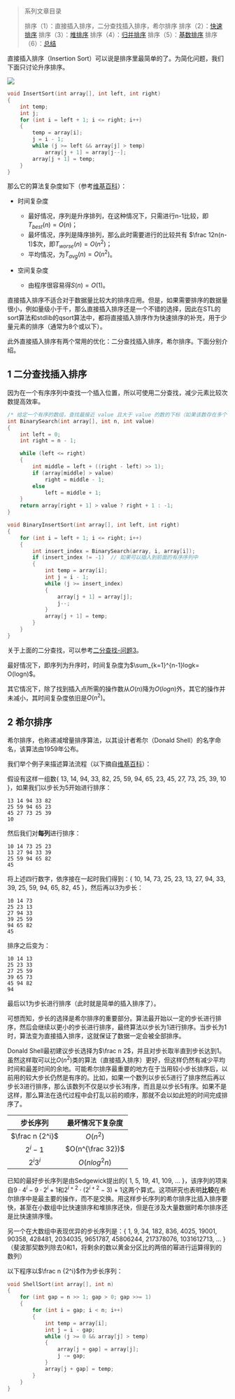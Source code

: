 > 系列文章目录
>
> 排序（1）：直接插入排序，二分查找插入排序，希尔排序
> 排序（2）：[快速排序](https://61mon.com/index.php/archives/201/)
> 排序（3）：[堆排序](https://61mon.com/index.php/archives/202/)
> 排序（4）：[归并排序](https://61mon.com/index.php/archives/203/)
> 排序（5）：[基数排序](https://61mon.com/index.php/archives/204/)
> 排序（6）：[总结](https://61mon.com/index.php/archives/205/)

直接插入排序（Insertion Sort）可以说是排序里最简单的了。为简化问题，我们下面只讨论升序排序。

![](https://61mon.com/images/illustrations/Sort/1.gif)


<!--more-->


```c++
void InsertSort(int array[], int left, int right)
{
	int temp;
	int j;
	for (int i = left + 1; i <= right; i++)
	{
		temp = array[i];
		j = i - 1;
		while (j >= left && array[j] > temp)
			array[j + 1] = array[j--];
		array[j + 1] = temp;
	}
}
```
那么它的算法复杂度如下（参考[维基百科](https://zh.wikipedia.org/wiki/%E6%8F%92%E5%85%A5%E6%8E%92%E5%BA%8F#.E7.AE.97.E6.B3.95.E5.A4.8D.E6.9D.82.E5.BA.A6)）：

* 时间复杂度

  * 最好情况，序列是升序排列，在这种情况下，只需进行n-1比较，即$T_{best}(n)=O(n)$；
  * 最坏情况，序列是降序排列，那么此时需要进行的比较共有 $\frac 12n(n-1)$次，即$T_{worse}(n)=O(n^2)$；
  * 平均情况，为$T_{avg}(n)=O(n^2)$。

* 空间复杂度

  * 由程序很容易得$S(n)=O(1)$。

直接插入排序不适合对于数据量比较大的排序应用。但是，如果需要排序的数据量很小，例如量级小于千，那么直接插入排序还是一个不错的选择，因此在STL的sort算法和stdlib的qsort算法中，都将直接插入排序作为快速排序的补充，用于少量元素的排序（通常为8个或以下）。

此外直接插入排序有两个常用的优化：二分查找插入排序，希尔排序。下面分别介绍。

## 1 二分查找插入排序 

因为在一个有序序列中查找一个插入位置，所以可使用二分查找，减少元素比较次数提高效率。

```c++
/* 给定一个有序的数组，查找最接近 value 且大于 value 的数的下标（如果该数存在多个，返回第一个下标），不存在返回 -1 */
int BinarySearch(int array[], int n, int value)
{
	int left = 0;
	int right = n - 1;

	while (left <= right)
	{
		int middle = left + ((right - left) >> 1);
		if (array[middle] > value)
			right = middle - 1;
		else
			left = middle + 1;
	}
	return array[right + 1] > value ? right + 1 : -1;
}

void BinaryInsertSort(int array[], int left, int right)
{
	for (int i = left + 1; i <= right; i++)
	{
		int insert_index = BinarySearch(array, i, array[i]);
		if (insert_index != -1)  // 如果可以插入到前面的有序序列中
		{
			int temp = array[i];
			int j = i - 1;
			while (j >= insert_index)
			{
				array[j + 1] = array[j];
				j--;
			}
			array[j + 1] = temp;
		}
	}
}
```

关于上面的二分查找，可以参考[二分查找-问题3](https://61mon.com/index.php/archives/187/#menu_index_3)。

最好情况下，即序列为升序时，时间复杂度为$\sum_{k=1}^{n-1}logk= O(logn)$。

其它情况下，除了找到插入点所需的操作数从$O(n)$降为$O(logn)$外，其它的操作并未减小，其时间复杂度依旧是$O(n^2)$。

## 2 希尔排序 

希尔排序，也称递减增量排序算法，以其设计者希尔（Donald Shell）的名字命名，该算法由1959年公布。

我们举个例子来描述算法流程（以下摘自[维基百科](https://zh.wikipedia.org/wiki/%E5%B8%8C%E5%B0%94%E6%8E%92%E5%BA%8F)）：

假设有这样一组数{ 13, 14, 94, 33, 82, 25, 59, 94, 65, 23, 45, 27, 73, 25, 39, 10 }，如果我们以步长为5开始进行排序：

```
13 14 94 33 82
25 59 94 65 23
45 27 73 25 39
10
```

然后我们对**每列**进行排序：

```
10 14 73 25 23
13 27 94 33 39
25 59 94 65 82
45

```

将上述四行数字，依序接在一起时我们得到：{ 10, 14, 73, 25, 23, 13, 27, 94, 33, 39, 25, 59, 94, 65, 82, 45 }，然后再以3为步长：

```
10 14 73
25 23 13
27 94 33
39 25 59
94 65 82
45
```

排序之后变为：

```
10 14 13
25 23 33
27 25 59
39 65 73
45 94 82
94
```

最后以1为步长进行排序（此时就是简单的插入排序了）。

可想而知，步长的选择是希尔排序的重要部分。算法最开始以一定的步长进行排序，然后会继续以更小的步长进行排序，最终算法以步长为1进行排序。当步长为1时，算法变为直接插入排序，这就保证了数据一定会被全部排序。

Donald Shell最初建议步长选择为$\frac n 2$，并且对步长取半直到步长达到1。虽然这样取可以比$O(n^2)$类的算法（直接插入排序）更好，但这样仍然有减少平均时间和最差时间的余地。可能希尔排序最重要的地方在于当用较小步长排序后，以前用的较大步长仍然是有序的。比如，如果一个数列以步长5进行了排序然后再以步长3进行排序，那么该数列不仅是以步长3有序，而且是以步长5有序。如果不是这样，那么算法在迭代过程中会打乱以前的顺序，那就不会以如此短的时间完成排序了。

|      步长序列       |     最坏情况下复杂度      |
| :-------------: | :---------------: |
| $\frac n {2^i}$ |     $O(n^2)$      |
|     $2^i-1$     | $O(n^{\frac 32})$ |
|    $2^i3^i$     |   $O(nlog^2n)$    |


已知的最好步长序列是由Sedgewick提出的{ 1, 5, 19, 41, 109, ... }，该序列的项来自$9⋅4^i-9⋅2^i+1$和$2^{i+2}⋅(2^{i+2}-3)+1$这两个算式。这项研究也表明**比较**在希尔排序中是最主要的操作，而不是交换。用这样步长序列的希尔排序比插入排序要快，甚至在小数组中比快速排序和堆排序还快，但是在涉及大量数据时希尔排序还是比快速排序慢。

另一个在大数组中表现优异的步长序列是：{ 1, 9, 34, 182, 836, 4025, 19001, 90358, 428481, 2034035, 9651787, 45806244, 217378076, 1031612713, … }（斐波那契数列除去0和1，将剩余的数以黄金分区比的两倍的幂进行运算得到的数列）

以下程序以$\frac n {2^i}$作为步长序列：

```c++
void ShellSort(int array[], int n)
{
	for (int gap = n >> 1; gap > 0; gap >>= 1)
	{
		for (int i = gap; i < n; i++)
		{
			int temp = array[i];
			int j = i - gap;
			while (j >= 0 && array[j] > temp)
			{
				array[j + gap] = array[j];
				j -= gap;
			}
			array[j + gap] = temp;
		}
	}
}
```
